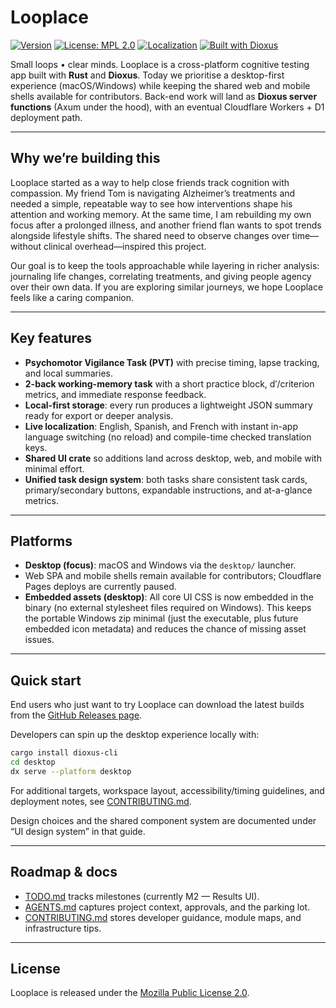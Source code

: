 # Looplace
[![Version](https://img.shields.io/badge/version-0.1.9-orange.svg)](https://github.com/ReadyPlayerEmma/looplace/releases) [![License: MPL 2.0](https://img.shields.io/badge/License-MPL_2.0-brightgreen.svg)](./LICENSE) [![Localization](https://img.shields.io/badge/i18n-en--US%20|%20es--ES%20|%20fr--FR-blue)](#localization) [![Built with Dioxus](https://img.shields.io/badge/built%20with-dioxus-6A5ACD.svg)](https://dioxuslabs.com)

Small loops • clear minds.
Looplace is a cross-platform cognitive testing app built with **Rust** and **Dioxus**. Today we prioritise a desktop-first experience (macOS/Windows) while keeping the shared web and mobile shells available for contributors. Back-end work will land as **Dioxus server functions** (Axum under the hood), with an eventual Cloudflare Workers + D1 deployment path.

---

## Why we’re building this

Looplace started as a way to help close friends track cognition with compassion. My friend Tom is navigating Alzheimer’s treatments and needed a simple, repeatable way to see how interventions shape his attention and working memory. At the same time, I am rebuilding my own focus after a prolonged illness, and another friend flan wants to spot trends alongside lifestyle shifts. The shared need to observe changes over time—without clinical overhead—inspired this project.

Our goal is to keep the tools approachable while layering in richer analysis: journaling life changes, correlating treatments, and giving people agency over their own data. If you are exploring similar journeys, we hope Looplace feels like a caring companion.

---

## Key features

- **Psychomotor Vigilance Task (PVT)** with precise timing, lapse tracking, and local summaries.
- **2-back working-memory task** with a short practice block, d′/criterion metrics, and immediate response feedback.
- **Local-first storage**: every run produces a lightweight JSON summary ready for export or deeper analysis.
- **Live localization**: English, Spanish, and French with instant in-app language switching (no reload) and compile-time checked translation keys.
- **Shared UI crate** so additions land across desktop, web, and mobile with minimal effort.
- **Unified task design system**: both tasks share consistent task cards, primary/secondary buttons, expandable instructions, and at-a-glance metrics.

---

## Platforms

- **Desktop (focus)**: macOS and Windows via the `desktop/` launcher.
- Web SPA and mobile shells remain available for contributors; Cloudflare Pages deploys are currently paused.
- **Embedded assets (desktop)**: All core UI CSS is now embedded in the binary (no external stylesheet files required on Windows). This keeps the portable Windows zip minimal (just the executable, plus future embedded icon metadata) and reduces the chance of missing asset issues.

---

## Quick start

End users who just want to try Looplace can download the latest builds from the [GitHub Releases page](https://github.com/ReadyPlayerEmma/looplace/releases).

Developers can spin up the desktop experience locally with:

```bash
cargo install dioxus-cli
cd desktop
dx serve --platform desktop
```

For additional targets, workspace layout, accessibility/timing guidelines, and deployment notes, see [CONTRIBUTING.md](./CONTRIBUTING.md).

Design choices and the shared component system are documented under “UI design system” in that guide.

---

## Roadmap & docs

- [TODO.md](./TODO.md) tracks milestones (currently M2 — Results UI).
- [AGENTS.md](./AGENTS.md) captures project context, approvals, and the parking lot.
- [CONTRIBUTING.md](./CONTRIBUTING.md) stores developer guidance, module maps, and infrastructure tips.

---

## License

Looplace is released under the [Mozilla Public License 2.0](./LICENSE).
